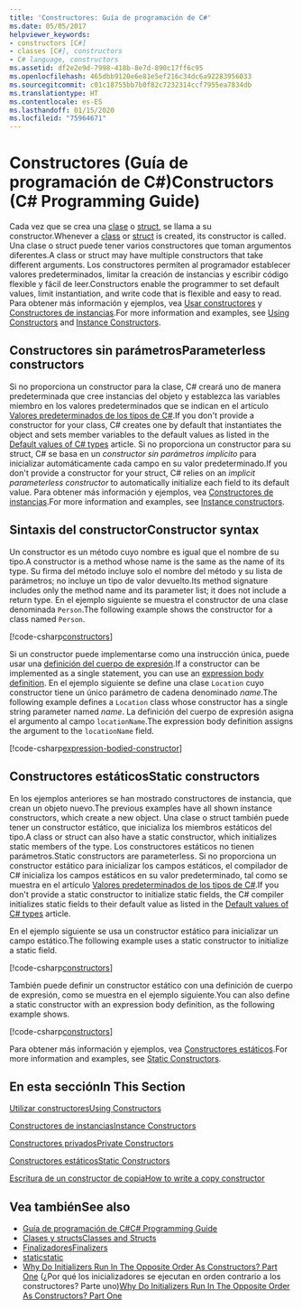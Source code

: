 ```yaml
---
title: 'Constructores: Guía de programación de C#'
ms.date: 05/05/2017
helpviewer_keywords:
- constructors [C#]
- classes [C#], constructors
- C# language, constructors
ms.assetid: df2e2e9d-7998-418b-8e7d-890c17ff6c95
ms.openlocfilehash: 465dbb9120e6e81e5ef216c34dc6a92283956033
ms.sourcegitcommit: c01c18755bb7b0f82c7232314ccf7955ea7834db
ms.translationtype: HT
ms.contentlocale: es-ES
ms.lasthandoff: 01/15/2020
ms.locfileid: "75964671"
---
```

# <a name="constructors-c-programming-guide"></a><span data-ttu-id="e9a30-102">Constructores (Guía de programación de C#)</span><span class="sxs-lookup"><span data-stu-id="e9a30-102">Constructors (C# Programming Guide)</span></span>

<span data-ttu-id="e9a30-103">Cada vez que se crea una [clase](../../language-reference/keywords/class.md) o [struct](../../language-reference/keywords/struct.md), se llama a su constructor.</span><span class="sxs-lookup"><span data-stu-id="e9a30-103">Whenever a [class](../../language-reference/keywords/class.md) or [struct](../../language-reference/keywords/struct.md) is created, its constructor is called.</span></span> <span data-ttu-id="e9a30-104">Una clase o struct puede tener varios constructores que toman argumentos diferentes.</span><span class="sxs-lookup"><span data-stu-id="e9a30-104">A class or struct may have multiple constructors that take different arguments.</span></span> <span data-ttu-id="e9a30-105">Los constructores permiten al programador establecer valores predeterminados, limitar la creación de instancias y escribir código flexible y fácil de leer.</span><span class="sxs-lookup"><span data-stu-id="e9a30-105">Constructors enable the programmer to set default values, limit instantiation, and write code that is flexible and easy to read.</span></span> <span data-ttu-id="e9a30-106">Para obtener más información y ejemplos, vea [Usar constructores](./using-constructors.md) y [Constructores de instancias](./instance-constructors.md).</span><span class="sxs-lookup"><span data-stu-id="e9a30-106">For more information and examples, see [Using Constructors](./using-constructors.md) and [Instance Constructors](./instance-constructors.md).</span></span>  

## <a name="parameterless-constructors"></a><span data-ttu-id="e9a30-107">Constructores sin parámetros</span><span class="sxs-lookup"><span data-stu-id="e9a30-107">Parameterless constructors</span></span>
  
<span data-ttu-id="e9a30-108">Si no proporciona un constructor para la clase, C# creará uno de manera predeterminada que cree instancias del objeto y establezca las variables miembro en los valores predeterminados que se indican en el artículo [Valores predeterminados de los tipos de C#](../../language-reference/builtin-types/default-values.md).</span><span class="sxs-lookup"><span data-stu-id="e9a30-108">If you don't provide a constructor for your class, C# creates one by default that instantiates the object and sets member variables to the default values as listed in the [Default values of C# types](../../language-reference/builtin-types/default-values.md) article.</span></span> <span data-ttu-id="e9a30-109">Si no proporciona un constructor para su struct, C# se basa en un *constructor sin parámetros implícito* para inicializar automáticamente cada campo en su valor predeterminado.</span><span class="sxs-lookup"><span data-stu-id="e9a30-109">If you don't provide a constructor for your struct, C# relies on an *implicit parameterless constructor* to automatically initialize each field to its default value.</span></span> <span data-ttu-id="e9a30-110">Para obtener más información y ejemplos, vea [Constructores de instancias](instance-constructors.md).</span><span class="sxs-lookup"><span data-stu-id="e9a30-110">For more information and examples, see [Instance constructors](instance-constructors.md).</span></span>  

## <a name="constructor-syntax"></a><span data-ttu-id="e9a30-111">Sintaxis del constructor</span><span class="sxs-lookup"><span data-stu-id="e9a30-111">Constructor syntax</span></span>

<span data-ttu-id="e9a30-112">Un constructor es un método cuyo nombre es igual que el nombre de su tipo.</span><span class="sxs-lookup"><span data-stu-id="e9a30-112">A constructor is a method whose name is the same as the name of its type.</span></span> <span data-ttu-id="e9a30-113">Su firma del método incluye solo el nombre del método y su lista de parámetros; no incluye un tipo de valor devuelto.</span><span class="sxs-lookup"><span data-stu-id="e9a30-113">Its method signature includes only the method name and its parameter list; it does not include a return type.</span></span> <span data-ttu-id="e9a30-114">En el ejemplo siguiente se muestra el constructor de una clase denominada `Person`.</span><span class="sxs-lookup"><span data-stu-id="e9a30-114">The following example shows the constructor for a class named `Person`.</span></span>

[!code-csharp[constructors](../../../../samples/snippets/csharp/programming-guide/classes-and-structs/constructors1.cs#1)]  

<span data-ttu-id="e9a30-115">Si un constructor puede implementarse como una instrucción única, puede usar una [definición del cuerpo de expresión](../statements-expressions-operators/expression-bodied-members.md).</span><span class="sxs-lookup"><span data-stu-id="e9a30-115">If a constructor can be implemented as a single statement, you can use an [expression body definition](../statements-expressions-operators/expression-bodied-members.md).</span></span> <span data-ttu-id="e9a30-116">En el ejemplo siguiente se define una clase `Location` cuyo constructor tiene un único parámetro de cadena denominado *name*.</span><span class="sxs-lookup"><span data-stu-id="e9a30-116">The following example defines a `Location` class whose constructor has a single string parameter named *name*.</span></span> <span data-ttu-id="e9a30-117">La definición del cuerpo de expresión asigna el argumento al campo `locationName`.</span><span class="sxs-lookup"><span data-stu-id="e9a30-117">The expression body definition assigns the argument to the `locationName` field.</span></span>

[!code-csharp[expression-bodied-constructor](../../../../samples/snippets/csharp/programming-guide/classes-and-structs/expr-bodied-ctor.cs#1)]  

## <a name="static-constructors"></a><span data-ttu-id="e9a30-118">Constructores estáticos</span><span class="sxs-lookup"><span data-stu-id="e9a30-118">Static constructors</span></span>

<span data-ttu-id="e9a30-119">En los ejemplos anteriores se han mostrado constructores de instancia, que crean un objeto nuevo.</span><span class="sxs-lookup"><span data-stu-id="e9a30-119">The previous examples have all shown instance constructors, which create a new object.</span></span> <span data-ttu-id="e9a30-120">Una clase o struct también puede tener un constructor estático, que inicializa los miembros estáticos del tipo.</span><span class="sxs-lookup"><span data-stu-id="e9a30-120">A class or struct can also have a static constructor, which initializes static members of the type.</span></span>  <span data-ttu-id="e9a30-121">Los constructores estáticos no tienen parámetros.</span><span class="sxs-lookup"><span data-stu-id="e9a30-121">Static constructors are parameterless.</span></span> <span data-ttu-id="e9a30-122">Si no proporciona un constructor estático para inicializar los campos estáticos, el compilador de C# inicializa los campos estáticos en su valor predeterminado, tal como se muestra en el artículo [Valores predeterminados de los tipos de C#](../../language-reference/builtin-types/default-values.md).</span><span class="sxs-lookup"><span data-stu-id="e9a30-122">If you don't provide a static constructor to initialize static fields, the C# compiler initializes static fields to their default value as listed in the [Default values of C# types](../../language-reference/builtin-types/default-values.md) article.</span></span>

<span data-ttu-id="e9a30-123">En el ejemplo siguiente se usa un constructor estático para inicializar un campo estático.</span><span class="sxs-lookup"><span data-stu-id="e9a30-123">The following example uses a static constructor to initialize a static field.</span></span>

[!code-csharp[constructors](../../../../samples/snippets/csharp/programming-guide/classes-and-structs/constructors1.cs#2)]  

<span data-ttu-id="e9a30-124">También puede definir un constructor estático con una definición de cuerpo de expresión, como se muestra en el ejemplo siguiente.</span><span class="sxs-lookup"><span data-stu-id="e9a30-124">You can also define a static constructor with an expression body definition, as the following example shows.</span></span>

[!code-csharp[constructors](../../../../samples/snippets/csharp/programming-guide/classes-and-structs/constructors1.cs#3)]  

<span data-ttu-id="e9a30-125">Para obtener más información y ejemplos, vea [Constructores estáticos](./static-constructors.md).</span><span class="sxs-lookup"><span data-stu-id="e9a30-125">For more information and examples, see [Static Constructors](./static-constructors.md).</span></span>  
  
## <a name="in-this-section"></a><span data-ttu-id="e9a30-126">En esta sección</span><span class="sxs-lookup"><span data-stu-id="e9a30-126">In This Section</span></span>  
 [<span data-ttu-id="e9a30-127">Utilizar constructores</span><span class="sxs-lookup"><span data-stu-id="e9a30-127">Using Constructors</span></span>](./using-constructors.md)  
  
 [<span data-ttu-id="e9a30-128">Constructores de instancias</span><span class="sxs-lookup"><span data-stu-id="e9a30-128">Instance Constructors</span></span>](./instance-constructors.md)  
  
 [<span data-ttu-id="e9a30-129">Constructores privados</span><span class="sxs-lookup"><span data-stu-id="e9a30-129">Private Constructors</span></span>](./private-constructors.md)  
  
 [<span data-ttu-id="e9a30-130">Constructores estáticos</span><span class="sxs-lookup"><span data-stu-id="e9a30-130">Static Constructors</span></span>](./static-constructors.md)  
  
 [<span data-ttu-id="e9a30-131">Escritura de un constructor de copia</span><span class="sxs-lookup"><span data-stu-id="e9a30-131">How to write a copy constructor</span></span>](./how-to-write-a-copy-constructor.md)  
  
## <a name="see-also"></a><span data-ttu-id="e9a30-132">Vea también</span><span class="sxs-lookup"><span data-stu-id="e9a30-132">See also</span></span>

- [<span data-ttu-id="e9a30-133">Guía de programación de C#</span><span class="sxs-lookup"><span data-stu-id="e9a30-133">C# Programming Guide</span></span>](../index.md)
- [<span data-ttu-id="e9a30-134">Clases y structs</span><span class="sxs-lookup"><span data-stu-id="e9a30-134">Classes and Structs</span></span>](./index.md)
- [<span data-ttu-id="e9a30-135">Finalizadores</span><span class="sxs-lookup"><span data-stu-id="e9a30-135">Finalizers</span></span>](./destructors.md)
- [<span data-ttu-id="e9a30-136">static</span><span class="sxs-lookup"><span data-stu-id="e9a30-136">static</span></span>](../../language-reference/keywords/static.md)
- <span data-ttu-id="e9a30-137">[Why Do Initializers Run In The Opposite Order As Constructors? Part One](https://docs.microsoft.com/archive/blogs/ericlippert/why-do-initializers-run-in-the-opposite-order-as-constructors-part-one) (¿Por qué los inicializadores se ejecutan en orden contrario a los constructores? Parte uno)</span><span class="sxs-lookup"><span data-stu-id="e9a30-137">[Why Do Initializers Run In The Opposite Order As Constructors? Part One](https://docs.microsoft.com/archive/blogs/ericlippert/why-do-initializers-run-in-the-opposite-order-as-constructors-part-one)</span></span>

